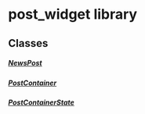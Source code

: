 



# post_widget library











## Classes

##### [NewsPost](../widgets_post_widget/NewsPost-class.md)






##### [PostContainer](../widgets_post_widget/PostContainer-class.md)






##### [PostContainerState](../widgets_post_widget/PostContainerState-class.md)



















